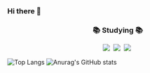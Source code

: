 ### Hi there 👋

<!--
**lsc713/lsc713** is a ✨ _special_ ✨ repository because its `README.md` (this file) appears on your GitHub profile.

Here are some ideas to get you started:

- 🔭 I’m currently working on ...
- 🌱 I’m currently learning ...
- 👯 I’m looking to collaborate on ...
- 🤔 I’m looking for help with ...
- 💬 Ask me about ...
- 📫 How to reach me: ...
- 😄 Pronouns: ...
- ⚡ Fun fact: ...
-->
<h3 align="center">📚 Studying 📚</h3>

<div align="center">
<!--   <img src="https://img.shields.io/badge/Redis-DC382D?style=for-the-badge&logo=Redis&logoColor=white" />&nbsp -->
  <img src="https://img.shields.io/badge/GitHub-181717?style=for-the-badge&logo=GitHub&logoColor=white" />&nbsp
  <img src="https://img.shields.io/badge/Spring%20Boot-6DB33F?style=for-the-badge&logo=springboot&logoColor=white" />&nbsp
  <img src="https://img.shields.io/badge/Spring%20Security-6DB33F?style=for-the-badge&logo=springsecurity&logoColor=white" />&nbsp
</div>




![Top Langs](https://github-readme-stats.vercel.app/api/top-langs/?username=lsc713&layout=compact)
![Anurag's GitHub stats](https://github-readme-stats.vercel.app/api?username=lsc713&show_icons=true&theme=ambient_gradient)
